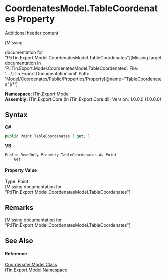 # CoordenatesModel.TableCoordenates Property 
Additional header content 

\[Missing <summary> documentation for "P:iTin.Export.Model.CoordenatesModel.TableCoordenates"\]\[Missing <include> target documentation in 'P:iTin.Export.Model.CoordenatesModel.TableCoordenates'.  File: '..\..\iTin.Export.Documentation.xml' Path: 'Model/Coordenates/Public/Properties/Property[@name="TableCoordenates"]/*'\]

**Namespace:**&nbsp;<a href="N_iTin_Export_Model">iTin.Export.Model</a><br />**Assembly:**&nbsp;iTin.Export.Core (in iTin.Export.Core.dll) Version: 1.0.0.0 (1.0.0.0)

## Syntax

**C#**<br />
``` C#
public Point TableCoordenates { get; }
```

**VB**<br />
``` VB
Public ReadOnly Property TableCoordenates As Point
	Get
```


#### Property Value
Type: Point<br />\[Missing <value> documentation for "P:iTin.Export.Model.CoordenatesModel.TableCoordenates"\]

## Remarks
\[Missing <remarks> documentation for "P:iTin.Export.Model.CoordenatesModel.TableCoordenates"\]

## See Also


#### Reference
<a href="T_iTin_Export_Model_CoordenatesModel">CoordenatesModel Class</a><br /><a href="N_iTin_Export_Model">iTin.Export.Model Namespace</a><br />
